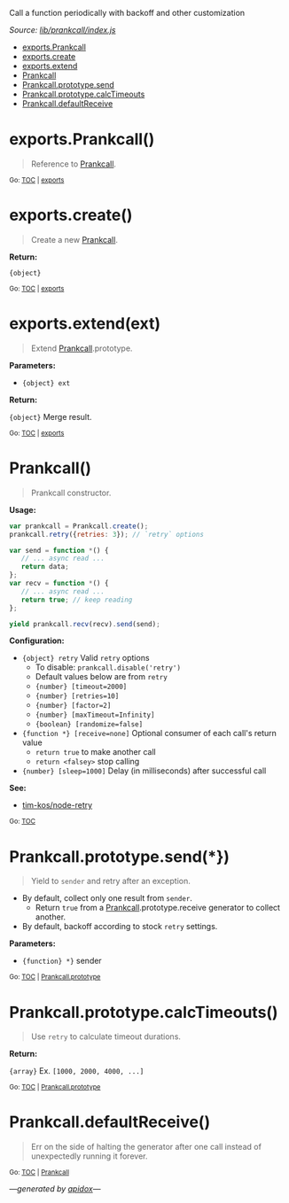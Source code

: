 Call a function periodically with backoff and other customization

_Source: [lib/prankcall/index.js](../lib/prankcall/index.js)_

<a name="tableofcontents"></a>

- <a name="toc_exportsprankcall"></a><a name="toc_exports"></a>[exports.Prankcall](#exportsprankcall)
- <a name="toc_exportscreate"></a>[exports.create](#exportscreate)
- <a name="toc_exportsextendext"></a>[exports.extend](#exportsextendext)
- <a name="toc_prankcall"></a>[Prankcall](#prankcall)
- <a name="toc_prankcallprototypesend"></a><a name="toc_prankcallprototype"></a>[Prankcall.prototype.send](#prankcallprototypesend)
- <a name="toc_prankcallprototypecalctimeouts"></a>[Prankcall.prototype.calcTimeouts](#prankcallprototypecalctimeouts)
- <a name="toc_prankcalldefaultreceive"></a>[Prankcall.defaultReceive](#prankcalldefaultreceive)

<a name="exports"></a>

# exports.Prankcall()

> Reference to [Prankcall](#prankcall).

<sub>Go: [TOC](#tableofcontents) | [exports](#toc_exports)</sub>

# exports.create()

> Create a new [Prankcall](#prankcall).

**Return:**

`{object}`

<sub>Go: [TOC](#tableofcontents) | [exports](#toc_exports)</sub>

# exports.extend(ext)

> Extend [Prankcall](#prankcall).prototype.

**Parameters:**

- `{object} ext`

**Return:**

`{object}` Merge result.

<sub>Go: [TOC](#tableofcontents) | [exports](#toc_exports)</sub>

# Prankcall()

> Prankcall constructor.

**Usage:**

```js
var prankcall = Prankcall.create();
prankcall.retry({retries: 3}); // `retry` options

var send = function *() {
   // ... async read ...
   return data;
};
var recv = function *() {
   // ... async read ...
   return true; // keep reading
};

yield prankcall.recv(recv).send(send);
```

**Configuration:**

- `{object} retry` Valid `retry` options
  - To disable: `prankcall.disable('retry')`
  - Default values below are from `retry`
  - `{number} [timeout=2000]`
  - `{number} [retries=10]`
  - `{number} [factor=2]`
  - `{number} [maxTimeout=Infinity]`
  - `{boolean} [randomize=false]`
- `{function *} [receive=none]` Optional consumer of each call's return value
  - `return true` to make another call
  - `return <falsey>` stop calling
- `{number} [sleep=1000]` Delay (in milliseconds) after successful call

**See:**

- [tim-kos/node-retry](https://github.com/tim-kos/node-retry/#api)

<sub>Go: [TOC](#tableofcontents)</sub>

<a name="prankcallprototype"></a>

# Prankcall.prototype.send(*})

> Yield to `sender` and retry after an exception.

- By default, collect only one result from `sender`.
  - Return `true` from a [Prankcall](#prankcall).prototype.receive generator to collect another.
- By default, backoff according to stock `retry` settings.

**Parameters:**

- `{function} *}` sender

<sub>Go: [TOC](#tableofcontents) | [Prankcall.prototype](#toc_prankcallprototype)</sub>

# Prankcall.prototype.calcTimeouts()

> Use `retry` to calculate timeout durations.

**Return:**

`{array}` Ex. `[1000, 2000, 4000, ...]`

<sub>Go: [TOC](#tableofcontents) | [Prankcall.prototype](#toc_prankcallprototype)</sub>

# Prankcall.defaultReceive()

> Err on the side of halting the generator after one call instead of
unexpectedly running it forever.

<sub>Go: [TOC](#tableofcontents) | [Prankcall](#toc_prankcall)</sub>

_&mdash;generated by [apidox](https://github.com/codeactual/apidox)&mdash;_
